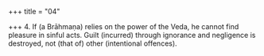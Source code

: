 +++
title = "04"

+++
4. If (a Brāhmaṇa) relies on the power of the Veda, he cannot find pleasure in sinful acts. Guilt (incurred) through ignorance and negligence is destroyed, not (that of) other (intentional offences).
